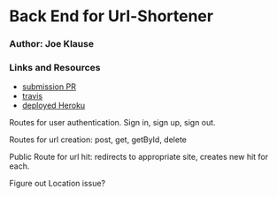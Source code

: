 # Back End for Url-Shortener

### Author: Joe Klause

### Links and Resources
* [submission PR](https://github.com/JKlause/url-shortener-be/pull/3)
* [travis](https://travis-ci.com/JKlause/url-shortener-be)
* [deployed Heroku](https://shorten-you-rl.herokuapp.com) 

Routes for user authentication. Sign in, sign up, sign out.

Routes for url creation: post, get, getById, delete

Public Route for url hit: redirects to appropriate site, creates new hit for each.


Figure out Location issue?